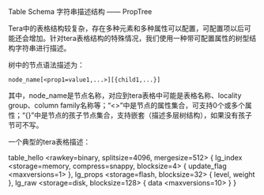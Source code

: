 Table Schema 字符串描述结构 —— PropTree

Tera中的表格结构较复杂，存在多种元素和多种属性可以配置，可配置项以后可能还会增加。针对tera表格结构的特殊情况，我们使用一种带可配置属性的树型结构字符串进行描述。

树中的节点语法描述为：

`node_name[<prop1=value1,...>][{child1,...}]`

其中，node_name是节点名称，对应到tera表格中可能是表格名称、locality group、column family名称等；“<>”中是节点的属性集合，可支持0个或多个属性；“{}”中是节点的孩子节点集合，支持嵌套（描述多层树结构），如果没有孩子节可不写。

一个典型的tera表格描述：

table_hello <rawkey=binary, splitsize=4096, mergesize=512> {
    lg_index <storage=memory, compress=snappy, blocksize=4> {
        update_flag <maxversions=1>
    },
    lg_props <storage=flash, blocksize=32> {
        level,
        weight
    },
    lg_raw <storage=disk, blocksize=128> {
        data <maxversions=10>
    }
}
